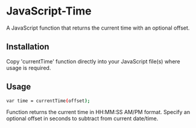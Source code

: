 # JavaScript-Time
A JavaScript function that returns the current time with an optional offset.

## Installation
Copy 'currentTime' function directly into your JavaScript file(s) where usage is required.

## Usage
```bash
var time = currentTime(offset);
```
Function returns the current time in HH:MM:SS AM/PM format. Specify an optional offset in seconds to subtract from current date/time.
